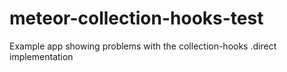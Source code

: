 meteor-collection-hooks-test
============================

Example app showing problems with the collection-hooks .direct implementation
